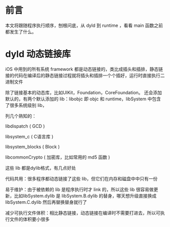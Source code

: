 # 前言

本文将跟随程序执行顺序，刨根问底，从 dyld 到 runtime ，看看 main 函数之前都发生了什么。

# dyld 动态链接库

iOS 中用到的所有系统 framework 都是动态链接的，类比成插头和插排，静态链接的代码在编译后的静态链接过程就将插头和插排一个个插好，运行时直接执行二进制文件

除了链接基本的动态库，比如UIKit，Foundation，CoreFoundation。
还会添加默认的，有两个默认添加的 lib：libobjc 即 objc 和 runtime，libSystem 中包含了很多系统级别 lib，

列几个熟知的：

libdispatch ( GCD )

libsystem_c ( C语言库 )

libsystem_blocks ( Block )

libcommonCrypto ( 加密库，比如常用的 md5 函数 )

这些 lib 都是dylib格式，有几点好处

代码共用：很多程序都动态链接了这些 lib，但它们在内存和磁盘中中只有一份

易于维护：由于被依赖的 lib 是程序执行时才 link 的，所以这些 lib 很容易做更新，比如libSystem.dylib 是 libSystem.B.dylib 的替身，哪天想升级直接换成 libSystem.C.dylib 然后再替换替身就行了

减少可执行文件体积：相比静态链接，动态链接在编译时不需要打进去，所以可执行文件的体积要小很多

